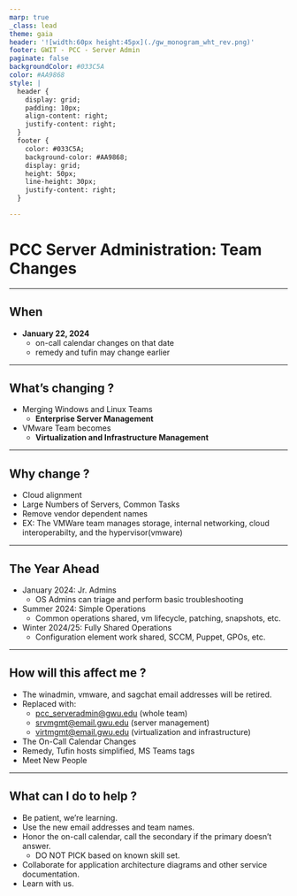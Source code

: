 ```yaml
---
marp: true
_class: lead
theme: gaia
header: '![width:60px height:45px](./gw_monogram_wht_rev.png)'
footer: GWIT - PCC - Server Admin
paginate: false
backgroundColor: #033C5A
color: #AA9868
style: |
  header {
    display: grid;
    padding: 10px;
    align-content: right;
    justify-content: right;
  }
  footer {
    color: #033C5A;
    background-color: #AA9868;
    display: grid;
    height: 50px;
    line-height: 30px;
    justify-content: right;
  }

---
```

# PCC Server Administration: Team Changes

---
## When
- **January 22, 2024**
    - on-call calendar changes on that date
    - remedy and tufin may change earlier
---
## What’s changing ?
- Merging Windows and Linux Teams
  - **Enterprise Server Management**
- VMware Team becomes 
  - **Virtualization and Infrastructure Management**

---
## Why change ?
- Cloud alignment
- Large Numbers of Servers, Common Tasks
- Remove vendor dependent names
- EX: The VMWare team manages storage, internal networking, cloud interoperabilty, and the hypervisor(vmware)

---
## The Year Ahead
- January 2024: Jr. Admins
  - OS Admins can triage and perform basic troubleshooting
- Summer 2024: Simple Operations
  - Common operations shared, vm lifecycle, patching, snapshots, etc.
- Winter 2024/25: Fully Shared Operations
  - Configuration element work shared, SCCM, Puppet, GPOs, etc.

---
## How will this affect me ?
- The winadmin, vmware, and sagchat email addresses will be retired.
- Replaced with:
  - pcc_serveradmin@gwu.edu (whole team)
  - srvmgmt@email.gwu.edu (server management)
  - virtmgmt@email.gwu.edu (virtualization and infrastructure)
- The On-Call Calendar Changes
- Remedy, Tufin hosts simplified, MS Teams tags
- Meet New People

---
## What can I do to help ?
- Be patient, we’re learning.
- Use the new email addresses and team names.
- Honor the on-call calendar, call the secondary if the primary doesn’t answer.
  - DO NOT PICK based on known skill set.
- Collaborate for application architecture diagrams and other service documentation.
- Learn with us.